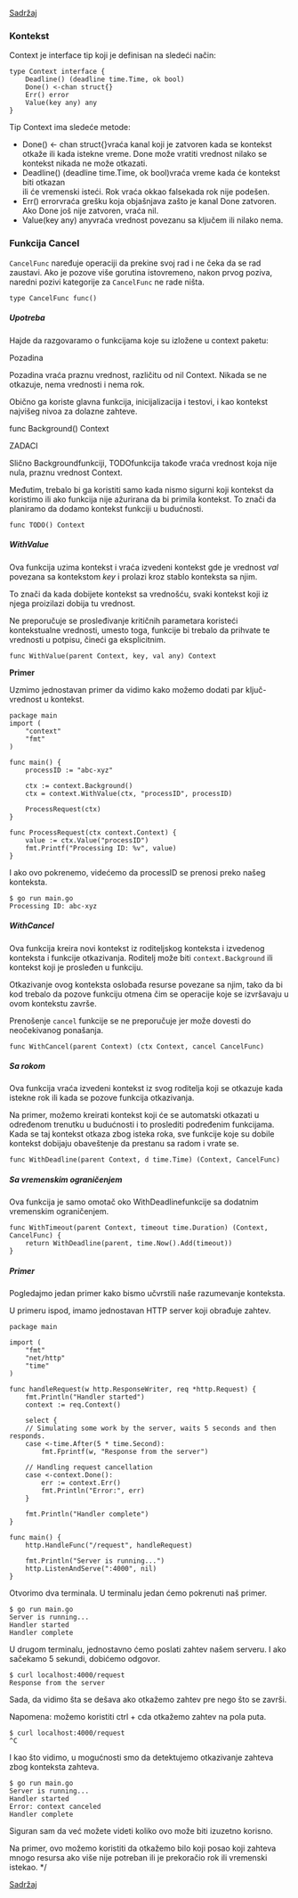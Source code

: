 [Sadržaj](toc.md)

### Kontekst

Context je interface tip koji je definisan na sledeći način:
```
type Context interface {
	Deadline() (deadline time.Time, ok bool)
	Done() <-chan struct{}
	Err() error
	Value(key any) any
}
```
Tip Context ima sledeće metode:

- Done() <- chan struct{}vraća kanal koji je zatvoren kada se kontekst otkaže ili kada 
  istekne vreme. Done može vratiti vrednost nilako se kontekst nikada ne može otkazati.
- Deadline() (deadline time.Time, ok bool)vraća vreme kada će kontekst biti otkazan  
  ili će vremenski isteći. Rok vraća okkao falsekada rok nije podešen.
- Err() errorvraća grešku koja objašnjava zašto je kanal Done zatvoren. Ako Done još 
  nije zatvoren, vraća nil.
- Value(key any) anyvraća vrednost povezanu sa ključem ili nilako nema.

### Funkcija Cancel

`CancelFunc` naređuje operaciji da prekine svoj rad i ne čeka da se rad zaustavi. Ako je pozove više gorutina istovremeno, nakon prvog poziva, naredni pozivi kategorije za `CancelFunc` ne rade ništa.

	type CancelFunc func()

##### Upotreba

Hajde da razgovaramo o funkcijama koje su izložene u context paketu:

Pozadina

Pozadina vraća praznu vrednost, različitu od nil Context. Nikada se ne otkazuje, nema vrednosti i nema rok.

Obično ga koriste glavna funkcija, inicijalizacija i testovi, i kao kontekst najvišeg nivoa za dolazne zahteve.

func Background() Context

ZADACI

Slično Backgroundfunkciji, TODOfunkcija takođe vraća vrednost koja nije nula, praznu vrednost Context.

Međutim, trebalo bi ga koristiti samo kada nismo sigurni koji kontekst da koristimo ili ako funkcija nije ažurirana da bi primila kontekst. To znači da planiramo da dodamo kontekst funkciji u budućnosti.

	func TODO() Context

##### WithValue

Ova funkcija uzima kontekst i vraća izvedeni kontekst gde je vrednost *val* povezana sa kontekstom *key* i prolazi kroz stablo konteksta sa njim.

To znači da kada dobijete kontekst sa vrednošću, svaki kontekst koji iz njega proizilazi dobija tu vrednost.

Ne preporučuje se prosleđivanje kritičnih parametara koristeći kontekstualne vrednosti, umesto toga, funkcije bi trebalo da prihvate te vrednosti u potpisu, čineći ga eksplicitnim.

	func WithValue(parent Context, key, val any) Context

**Primer**

Uzmimo jednostavan primer da vidimo kako možemo dodati par ključ-vrednost u kontekst.
```
package main
import (
	"context"
	"fmt"
)

func main() {
	processID := "abc-xyz"

	ctx := context.Background()
	ctx = context.WithValue(ctx, "processID", processID)

	ProcessRequest(ctx)
}

func ProcessRequest(ctx context.Context) {
	value := ctx.Value("processID")
	fmt.Printf("Processing ID: %v", value)
}
```
I ako ovo pokrenemo, videćemo da processID se prenosi preko našeg konteksta.

	$ go run main.go
	Processing ID: abc-xyz

##### WithCancel

Ova funkcija kreira novi kontekst iz roditeljskog konteksta i izvedenog konteksta i funkcije otkazivanja. Roditelj može biti `context.Background` ili kontekst koji je prosleđen u funkciju.

Otkazivanje ovog konteksta oslobađa resurse povezane sa njim, tako da bi kod trebalo da pozove funkciju otmena čim se operacije koje se izvršavaju u ovom kontekstu završe.

Prenošenje `cancel` funkcije se ne preporučuje jer može dovesti do neočekivanog ponašanja.

	func WithCancel(parent Context) (ctx Context, cancel CancelFunc)

##### Sa rokom

Ova funkcija vraća izvedeni kontekst iz svog roditelja koji se otkazuje kada istekne rok ili kada se pozove funkcija otkazivanja.

Na primer, možemo kreirati kontekst koji će se automatski otkazati u određenom trenutku u budućnosti i to proslediti podređenim funkcijama. Kada se taj kontekst otkaza zbog isteka roka, sve funkcije koje su dobile kontekst dobijaju obaveštenje da prestanu sa radom i vrate se.

	func WithDeadline(parent Context, d time.Time) (Context, CancelFunc)

##### Sa vremenskim ograničenjem

Ova funkcija je samo omotač oko WithDeadlinefunkcije sa dodatnim vremenskim ograničenjem.

	func WithTimeout(parent Context, timeout time.Duration) (Context, CancelFunc) {
		return WithDeadline(parent, time.Now().Add(timeout))
	}

##### Primer

Pogledajmo jedan primer kako bismo učvrstili naše razumevanje konteksta.

U primeru ispod, imamo jednostavan HTTP server koji obrađuje zahtev.
```
package main

import (
	"fmt"
	"net/http"
	"time"
)

func handleRequest(w http.ResponseWriter, req *http.Request) {
	fmt.Println("Handler started")
	context := req.Context()

	select {
	// Simulating some work by the server, waits 5 seconds and then responds.
	case <-time.After(5 * time.Second):
		fmt.Fprintf(w, "Response from the server")

	// Handling request cancellation
	case <-context.Done():
		err := context.Err()
		fmt.Println("Error:", err)
	}

	fmt.Println("Handler complete")
}

func main() {
	http.HandleFunc("/request", handleRequest)

	fmt.Println("Server is running...")
	http.ListenAndServe(":4000", nil)
}
```
Otvorimo dva terminala. U terminalu jedan ćemo pokrenuti naš primer.

	$ go run main.go
	Server is running...
	Handler started
	Handler complete

U drugom terminalu, jednostavno ćemo poslati zahtev našem serveru. I ako sačekamo 5 sekundi, dobićemo odgovor.

	$ curl localhost:4000/request
	Response from the server

Sada, da vidimo šta se dešava ako otkažemo zahtev pre nego što se završi.

Napomena: možemo koristiti ctrl + cda otkažemo zahtev na pola puta.

	$ curl localhost:4000/request
	^C

I kao što vidimo, u mogućnosti smo da detektujemo otkazivanje zahteva zbog konteksta zahteva.

	$ go run main.go
	Server is running...
	Handler started
	Error: context canceled
	Handler complete

Siguran sam da već možete videti koliko ovo može biti izuzetno korisno.

Na primer, ovo možemo koristiti da otkažemo bilo koji posao koji zahteva mnogo resursa ako više nije potreban ili je prekoračio rok ili vremenski istekao.
*/

[Sadržaj](toc.md)
